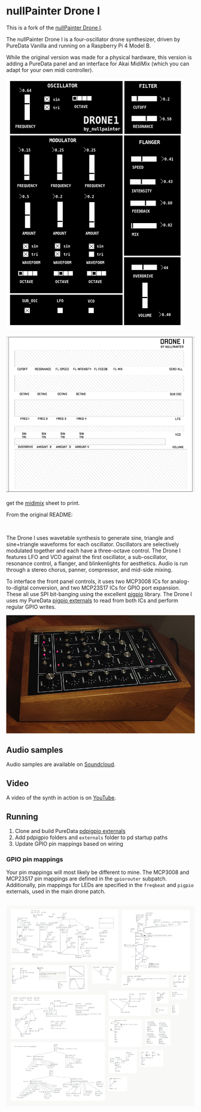 # nullPainter Drone I

This is a fork of the [nullPainter Drone I](https://github.com/nullpainter/drone/).

The nullPainter Drone I is a four-oscillator drone synthesizer, driven by PureData Vanilla and running on a Raspberry Pi 4 Model B.

While the original version was made for a physical hardware, this version is adding a PureData panel and an interface for Akai MidiMix (which you can adapt for your own midi controller).

<img src="images/panel.png" title="PureData panel"></a>

<img src="images/midimix_sheet.png" title="midimix"></a>


get the [midimix](images/midimix_sheet_nullpainter_drone.pdf) sheet to print.


From the original README:

&nbsp;

The Drone I uses wavetable synthesis to generate sine, triangle and sine+triangle waveforms for each oscillator. Oscillators are selectively modulated together and each have a three-octave control. The Drone I features LFO and VCO against the first oscillator, a sub-oscillator, resonance control, a flanger, and blinkenlights for aesthetics. Audio is run through a stereo chorus, panner, compressor, and mid-side mixing. 

To interface the front panel controls, it uses two MCP3008 ICs for analog-to-digital conversion, and two MCP23S17 ICs for GPIO port expansion. These all use SPI bit-banging using the excellent [pigpio](https://abyz.me.uk/rpi/pigpio/) library. The Drone I uses my PureData [pigpio externals](https://github.com/nullpainter/pdpigpio) to read from both ICs and perform regular GPIO writes.

<img src="images/synth.jpg" title="Glamour shot"></a>

## Audio samples

Audio samples are available on [Soundcloud](https://soundcloud.com/nullpainter/sets/nullpainter-drone-i-audio-samples).

## Video

A video of the synth in action is on [YouTube](https://www.youtube.com/watch?v=A3pWmTlM0MA).


## Running

1. Clone and build PureData [pdpigpio externals](https://github.com/nullpainter/pdpigpio)
1. Add pdpigpio folders and `externals` folder to pd startup paths
1. Update GPIO pin mappings based on wiring

### GPIO pin mappings

Your pin mappings will most likely be different to mine. The MCP3008 and MCP23S17 pin mappings are defined in the `gpiorouter` subpatch. Additionally, pin mappings for LEDs are specified in the `freqbeat` and `pigpio` externals, used in the main drone patch.

## 

<img src="images/full-patch.png" title="Full patch"></a>
